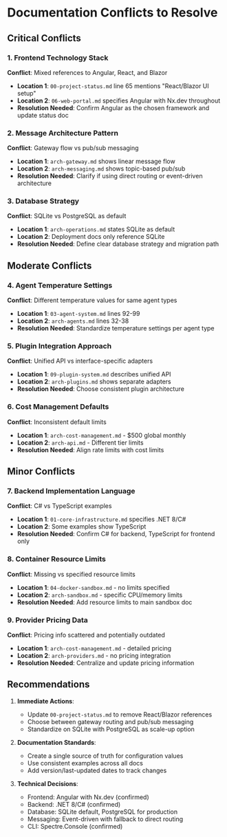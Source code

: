 # Documentation Conflicts to Resolve

## Critical Conflicts

### 1. Frontend Technology Stack
**Conflict**: Mixed references to Angular, React, and Blazor
- **Location 1**: `00-project-status.md` line 65 mentions "React/Blazor UI setup"  
- **Location 2**: `06-web-portal.md` specifies Angular with Nx.dev throughout
- **Resolution Needed**: Confirm Angular as the chosen framework and update status doc

### 2. Message Architecture Pattern
**Conflict**: Gateway flow vs pub/sub messaging
- **Location 1**: `arch-gateway.md` shows linear message flow
- **Location 2**: `arch-messaging.md` shows topic-based pub/sub
- **Resolution Needed**: Clarify if using direct routing or event-driven architecture

### 3. Database Strategy
**Conflict**: SQLite vs PostgreSQL as default
- **Location 1**: `arch-operations.md` states SQLite as default
- **Location 2**: Deployment docs only reference SQLite
- **Resolution Needed**: Define clear database strategy and migration path

## Moderate Conflicts

### 4. Agent Temperature Settings
**Conflict**: Different temperature values for same agent types
- **Location 1**: `03-agent-system.md` lines 92-99
- **Location 2**: `arch-agents.md` lines 32-38
- **Resolution Needed**: Standardize temperature settings per agent type

### 5. Plugin Integration Approach
**Conflict**: Unified API vs interface-specific adapters
- **Location 1**: `09-plugin-system.md` describes unified API
- **Location 2**: `arch-plugins.md` shows separate adapters
- **Resolution Needed**: Choose consistent plugin architecture

### 6. Cost Management Defaults
**Conflict**: Inconsistent default limits
- **Location 1**: `arch-cost-management.md` - $500 global monthly
- **Location 2**: `arch-api.md` - Different tier limits
- **Resolution Needed**: Align rate limits with cost limits

## Minor Conflicts

### 7. Backend Implementation Language
**Conflict**: C# vs TypeScript examples
- **Location 1**: `01-core-infrastructure.md` specifies .NET 8/C#
- **Location 2**: Some examples show TypeScript
- **Resolution Needed**: Confirm C# for backend, TypeScript for frontend only

### 8. Container Resource Limits
**Conflict**: Missing vs specified resource limits
- **Location 1**: `04-docker-sandbox.md` - no limits specified
- **Location 2**: `arch-sandbox.md` - specific CPU/memory limits
- **Resolution Needed**: Add resource limits to main sandbox doc

### 9. Provider Pricing Data
**Conflict**: Pricing info scattered and potentially outdated
- **Location 1**: `arch-cost-management.md` - detailed pricing
- **Location 2**: `arch-providers.md` - no pricing integration
- **Resolution Needed**: Centralize and update pricing information

## Recommendations

1. **Immediate Actions**:
   - Update `00-project-status.md` to remove React/Blazor references
   - Choose between gateway routing and pub/sub messaging
   - Standardize on SQLite with PostgreSQL as scale-up option

2. **Documentation Standards**:
   - Create a single source of truth for configuration values
   - Use consistent examples across all docs
   - Add version/last-updated dates to track changes

3. **Technical Decisions**:
   - Frontend: Angular with Nx.dev (confirmed)
   - Backend: .NET 8/C# (confirmed)
   - Database: SQLite default, PostgreSQL for production
   - Messaging: Event-driven with fallback to direct routing
   - CLI: Spectre.Console (confirmed)